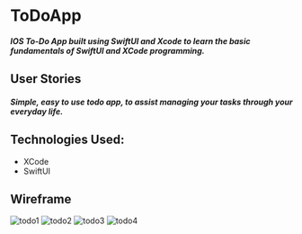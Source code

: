 # ToDoApp
##### IOS To-Do App built using SwiftUI and Xcode to learn the basic fundamentals of SwiftUI and XCode programming.

## User Stories
##### Simple, easy to use todo app, to assist managing your tasks through your everyday life.

## Technologies Used:
* XCode
* SwiftUI

## Wireframe

![todo1](https://user-images.githubusercontent.com/57570278/105828668-426bb000-5f78-11eb-93d1-1be5c06d135c.png)
![todo2](https://user-images.githubusercontent.com/57570278/105828688-47c8fa80-5f78-11eb-90eb-d08dfae6a004.png)
![todo3](https://user-images.githubusercontent.com/57570278/105828697-4a2b5480-5f78-11eb-8fe7-51673d668c2c.png)
![todo4](https://user-images.githubusercontent.com/57570278/105828705-4c8dae80-5f78-11eb-8e38-b5ae4ca1eb2a.png)
